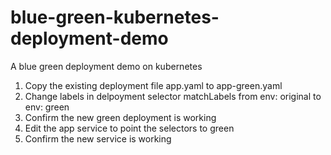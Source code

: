 # blue-green-kubernetes-deployment-demo
A blue green deployment demo on kubernetes
1. Copy the existing deployment file app.yaml to app-green.yaml
2. Change labels in delpoyment selector matchLabels from env: original to env: green
3. Confirm the new green deployment is working
4. Edit the app service to point the selectors to green
5. Confirm the new service is working
